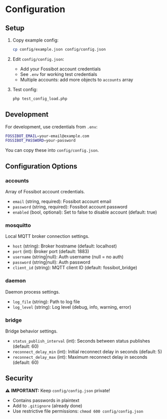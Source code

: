 # Configuration

## Setup

1. Copy example config:
   ```bash
   cp config/example.json config/config.json
   ```

2. Edit `config/config.json`:
   - Add your Fossibot account credentials
   - See `.env` for working test credentials
   - Multiple accounts: add more objects to `accounts` array

3. Test config:
   ```bash
   php test_config_load.php
   ```

## Development

For development, use credentials from `.env`:
```bash
FOSSIBOT_EMAIL=your-email@example.com
FOSSIBOT_PASSWORD=your-password
```

You can copy these into `config/config.json`.

## Configuration Options

### accounts

Array of Fossibot account credentials.

- `email` (string, required): Fossibot account email
- `password` (string, required): Fossibot account password
- `enabled` (bool, optional): Set to false to disable account (default: true)

### mosquitto

Local MQTT broker connection settings.

- `host` (string): Broker hostname (default: localhost)
- `port` (int): Broker port (default: 1883)
- `username` (string|null): Auth username (null = no auth)
- `password` (string|null): Auth password
- `client_id` (string): MQTT client ID (default: fossibot_bridge)

### daemon

Daemon process settings.

- `log_file` (string): Path to log file
- `log_level` (string): Log level (debug, info, warning, error)

### bridge

Bridge behavior settings.

- `status_publish_interval` (int): Seconds between status publishes (default: 60)
- `reconnect_delay_min` (int): Initial reconnect delay in seconds (default: 5)
- `reconnect_delay_max` (int): Maximum reconnect delay in seconds (default: 60)

## Security

⚠️ **IMPORTANT:** Keep `config/config.json` private!
- Contains passwords in plaintext
- Add to `.gitignore` (already done)
- Use restrictive file permissions: `chmod 600 config/config.json`